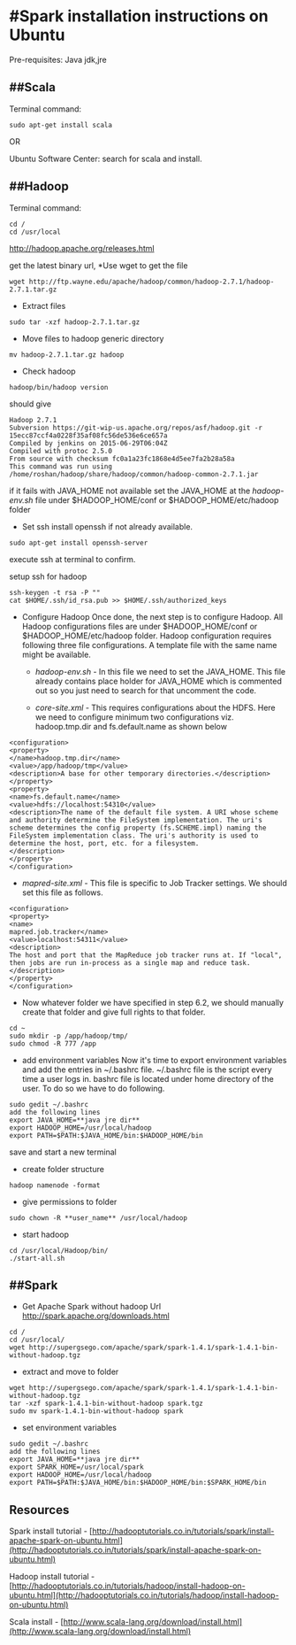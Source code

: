 #Spark installation instructions on Ubuntu
======================

Pre-requisites: Java jdk,jre


##Scala
-------------

Terminal command:
```
sudo apt-get install scala
```

OR

Ubuntu Software Center:
search for scala and install.

##Hadoop
-------------


Terminal command:
```
cd /
cd /usr/local
```

http://hadoop.apache.org/releases.html

get the latest binary url, 
*Use wget to get the file
```
wget http://ftp.wayne.edu/apache/hadoop/common/hadoop-2.7.1/hadoop-2.7.1.tar.gz
```
* Extract files 
```
sudo tar -xzf hadoop-2.7.1.tar.gz
```
* Move files to hadoop generic directory
```
mv hadoop-2.7.1.tar.gz hadoop
```
* Check hadoop
```
hadoop/bin/hadoop version
```
should give
```
Hadoop 2.7.1
Subversion https://git-wip-us.apache.org/repos/asf/hadoop.git -r 15ecc87ccf4a0228f35af08fc56de536e6ce657a
Compiled by jenkins on 2015-06-29T06:04Z
Compiled with protoc 2.5.0
From source with checksum fc0a1a23fc1868e4d5ee7fa2b28a58a
This command was run using /home/roshan/hadoop/share/hadoop/common/hadoop-common-2.7.1.jar
```

if it fails with JAVA_HOME not available
set the JAVA_HOME at the *hadoop-env.sh* file under $HADOOP_HOME/conf or $HADOOP_HOME/etc/hadoop folder

* Set ssh
install openssh if not already available.
```
sudo apt-get install openssh-server
```
execute ssh at terminal to confirm.

setup ssh for hadoop
```
ssh-keygen -t rsa -P ""
cat $HOME/.ssh/id_rsa.pub >> $HOME/.ssh/authorized_keys 
```

* Configure Hadoop
Once done, the next step is to configure Hadoop. All Hadoop configurations files are under $HADOOP_HOME/conf or $HADOOP_HOME/etc/hadoop folder. Hadoop configuration requires following three file configurations. A template file with the same name might be available.
  + *hadoop-env.sh* - In this file we need to set the JAVA_HOME. This file already contains place holder for JAVA_HOME which is commented out so you just need to search for that uncomment the code.

  + *core-site.xml* - This requires configurations about the HDFS. Here we need to configure minimum two configurations viz. hadoop.tmp.dir and fs.default.name as shown below
```
<configuration>
<property>
</name>hadoop.tmp.dir</name>
<value>/app/hadoop/tmp</value>
<description>A base for other temporary directories.</description>
</property>
<property>
<name>fs.default.name</name>
<value>hdfs://localhost:54310</value>
<description>The name of the default file system. A URI whose scheme and authority determine the FileSystem implementation. The uri's scheme determines the config property (fs.SCHEME.impl) naming the FileSystem implementation class. The uri's authority is used to determine the host, port, etc. for a filesystem.
</description>
</property>
</configuration>
```
  + *mapred-site.xml* - This file is specific to Job Tracker settings. We should set this file as follows.
```
<configuration>
<property>
<name>
mapred.job.tracker</name>
<value>localhost:54311</value>
<description>
The host and port that the MapReduce job tracker runs at. If "local", then jobs are run in-process as a single map and reduce task.
</description>
</property>
</configuration>
```
  + Now whatever folder we have specified in step 6.2, we should manually create that folder and give full rights to that folder. 
```
cd ~
sudo mkdir -p /app/hadoop/tmp/
sudo chmod -R 777 /app
```

* add environment variables
Now it's time to export environment variables and add the entries in ~/.bashrc file. ~/.bashrc file is the script every time a user logs in. bashrc file is located under home directory of the user. To do so we have to do following. 
```
sudo gedit ~/.bashrc
add the following lines
export JAVA_HOME=**java jre dir**
export HADOOP_HOME=/usr/local/hadoop
export PATH=$PATH:$JAVA_HOME/bin:$HADOOP_HOME/bin
```
save and start a new terminal

* create folder structure
```
hadoop namenode -format 
```
* give permissions to folder
```
sudo chown -R **user_name** /usr/local/hadoop
```

* start hadoop
```
cd /usr/local/Hadoop/bin/
./start-all.sh
```

##Spark
-------------
* Get Apache Spark without hadoop Url
http://spark.apache.org/downloads.html
```
cd /
cd /usr/local/
wget http://supergsego.com/apache/spark/spark-1.4.1/spark-1.4.1-bin-without-hadoop.tgz
```
* extract and move to folder
```
wget http://supergsego.com/apache/spark/spark-1.4.1/spark-1.4.1-bin-without-hadoop.tgz
tar -xzf spark-1.4.1-bin-without-hadoop spark.tgz
sudo mv spark-1.4.1-bin-without-hadoop spark
```
* set environment variables
```
sudo gedit ~/.bashrc
add the following lines
export JAVA_HOME=**java jre dir**
export SPARK_HOME=/usr/local/spark
export HADOOP_HOME=/usr/local/hadoop
export PATH=$PATH:$JAVA_HOME/bin:$HADOOP_HOME/bin:$SPARK_HOME/bin
```


Resources
-------------

Spark install tutorial - [http://hadooptutorials.co.in/tutorials/spark/install-apache-spark-on-ubuntu.html](http://hadooptutorials.co.in/tutorials/spark/install-apache-spark-on-ubuntu.html)

Hadoop install tutorial - [http://hadooptutorials.co.in/tutorials/hadoop/install-hadoop-on-ubuntu.html](http://hadooptutorials.co.in/tutorials/hadoop/install-hadoop-on-ubuntu.html)

Scala install - [http://www.scala-lang.org/download/install.html](http://www.scala-lang.org/download/install.html)
